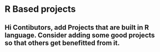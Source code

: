 # R Based projects


## Hi Contibutors, add Projects that are built in R language. Consider adding some good projects so that others get benefitted from it.
